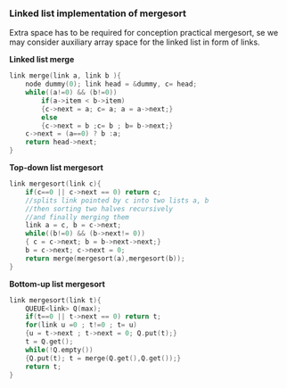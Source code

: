 ### Linked list implementation of mergesort

Extra space has to be required for conception practical mergesort, se we may consider auxiliary array space for the linked list in form of links.

**Linked list merge**

````c++
link merge(link a, link b ){
    node dummy(0); link head = &dummy, c= head;
    while((a!=0) && (b!=0))
        if(a->item < b->item)
        {c->next = a; c= a; a = a->next;}
    	else 
        {c->next = b ;c= b ; b= b->next;}
    c->next = (a==0) ? b :a;
    return head->next;
}
````

**Top-down list mergesort**

````c++
link mergesort(link c){
    if(c==0 || c->next == 0) return c;
    //splits link pointed by c into two lists a, b
    //then sorting two halves recursively
    //and finally merging them
    link a = c, b = c->next;
    while((b!=0) && (b->next!= 0))
    { c = c->next; b = b->next->next;}
    b = c->next; c->next = 0;
    return merge(mergesort(a),mergesort(b));
}
````

**Bottom-up list mergesort**

````c++
link mergesort(link t){
    QUEUE<link> Q(max);
    if(t==0 || t->next == 0) return t;
    for(link u =0 ; t!=0 ; t= u)
    {u = t->next ; t->next = 0; Q.put(t);}
    t = Q.get();
    while(!Q.empty())
    {Q.put(t); t = merge(Q.get(),Q.get());}
    return t;
}
````

